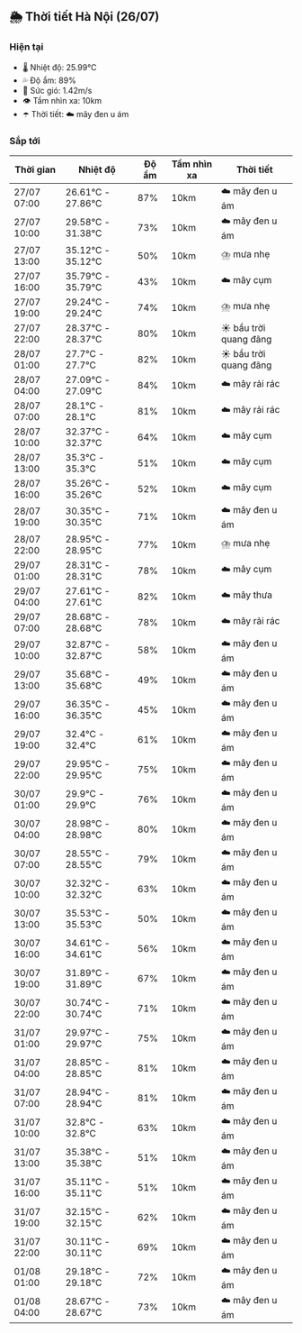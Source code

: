 ## 🌦️ Thời tiết Hà Nội (26/07)

### Hiện tại

- 🌡️ Nhiệt độ: 25.99℃
- 💦 Độ ẩm: 89%
- 💨 Sức gió: 1.42m/s
- 👁️ Tầm nhìn xa: 10km
- ☂️ Thời tiết: ☁️ mây đen u ám

### Sắp tới

| Thời gian | Nhiệt độ | Độ ẩm | Tầm nhìn xa | Thời tiết |
| --- | --- | --- | --- | --- |
| 27/07 07:00 | 26.61℃ - 27.86℃ | 87% | 10km | ☁️ mây đen u ám |
| 27/07 10:00 | 29.58℃ - 31.38℃ | 73% | 10km | ☁️ mây đen u ám |
| 27/07 13:00 | 35.12℃ - 35.12℃ | 50% | 10km | ⛈️ mưa nhẹ |
| 27/07 16:00 | 35.79℃ - 35.79℃ | 43% | 10km | ☁️ mây cụm |
| 27/07 19:00 | 29.24℃ - 29.24℃ | 74% | 10km | ⛈️ mưa nhẹ |
| 27/07 22:00 | 28.37℃ - 28.37℃ | 80% | 10km | ☀️ bầu trời quang đãng |
| 28/07 01:00 | 27.7℃ - 27.7℃ | 82% | 10km | ☀️ bầu trời quang đãng |
| 28/07 04:00 | 27.09℃ - 27.09℃ | 84% | 10km | ☁️ mây rải rác |
| 28/07 07:00 | 28.1℃ - 28.1℃ | 81% | 10km | ☁️ mây rải rác |
| 28/07 10:00 | 32.37℃ - 32.37℃ | 64% | 10km | ☁️ mây cụm |
| 28/07 13:00 | 35.3℃ - 35.3℃ | 51% | 10km | ☁️ mây cụm |
| 28/07 16:00 | 35.26℃ - 35.26℃ | 52% | 10km | ☁️ mây cụm |
| 28/07 19:00 | 30.35℃ - 30.35℃ | 71% | 10km | ☁️ mây đen u ám |
| 28/07 22:00 | 28.95℃ - 28.95℃ | 77% | 10km | ⛈️ mưa nhẹ |
| 29/07 01:00 | 28.31℃ - 28.31℃ | 78% | 10km | ☁️ mây cụm |
| 29/07 04:00 | 27.61℃ - 27.61℃ | 82% | 10km | ☁️ mây thưa |
| 29/07 07:00 | 28.68℃ - 28.68℃ | 78% | 10km | ☁️ mây rải rác |
| 29/07 10:00 | 32.87℃ - 32.87℃ | 58% | 10km | ☁️ mây đen u ám |
| 29/07 13:00 | 35.68℃ - 35.68℃ | 49% | 10km | ☁️ mây đen u ám |
| 29/07 16:00 | 36.35℃ - 36.35℃ | 45% | 10km | ☁️ mây đen u ám |
| 29/07 19:00 | 32.4℃ - 32.4℃ | 61% | 10km | ☁️ mây đen u ám |
| 29/07 22:00 | 29.95℃ - 29.95℃ | 75% | 10km | ☁️ mây đen u ám |
| 30/07 01:00 | 29.9℃ - 29.9℃ | 76% | 10km | ☁️ mây đen u ám |
| 30/07 04:00 | 28.98℃ - 28.98℃ | 80% | 10km | ☁️ mây đen u ám |
| 30/07 07:00 | 28.55℃ - 28.55℃ | 79% | 10km | ☁️ mây đen u ám |
| 30/07 10:00 | 32.32℃ - 32.32℃ | 63% | 10km | ☁️ mây đen u ám |
| 30/07 13:00 | 35.53℃ - 35.53℃ | 50% | 10km | ☁️ mây đen u ám |
| 30/07 16:00 | 34.61℃ - 34.61℃ | 56% | 10km | ☁️ mây đen u ám |
| 30/07 19:00 | 31.89℃ - 31.89℃ | 67% | 10km | ☁️ mây đen u ám |
| 30/07 22:00 | 30.74℃ - 30.74℃ | 71% | 10km | ☁️ mây đen u ám |
| 31/07 01:00 | 29.97℃ - 29.97℃ | 75% | 10km | ☁️ mây đen u ám |
| 31/07 04:00 | 28.85℃ - 28.85℃ | 81% | 10km | ☁️ mây đen u ám |
| 31/07 07:00 | 28.94℃ - 28.94℃ | 81% | 10km | ☁️ mây đen u ám |
| 31/07 10:00 | 32.8℃ - 32.8℃ | 63% | 10km | ☁️ mây đen u ám |
| 31/07 13:00 | 35.38℃ - 35.38℃ | 51% | 10km | ☁️ mây đen u ám |
| 31/07 16:00 | 35.11℃ - 35.11℃ | 51% | 10km | ☁️ mây đen u ám |
| 31/07 19:00 | 32.15℃ - 32.15℃ | 62% | 10km | ☁️ mây đen u ám |
| 31/07 22:00 | 30.11℃ - 30.11℃ | 69% | 10km | ☁️ mây đen u ám |
| 01/08 01:00 | 29.18℃ - 29.18℃ | 72% | 10km | ☁️ mây đen u ám |
| 01/08 04:00 | 28.67℃ - 28.67℃ | 73% | 10km | ☁️ mây đen u ám |
